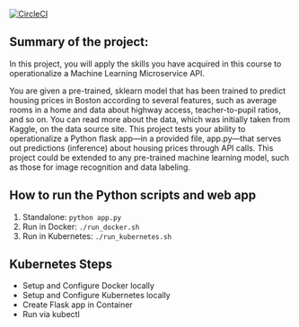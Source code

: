 [![CircleCI](https://circleci.com/gh/thanhcamac/project-ml-microservice-kubernetes.svg?style=svg&circle-token=7b2361fc7cdd71f0fc050cdfe30ab9992c255230)](https://app.circleci.com/pipelines/gh/thanhcamac/project-ml-microservice-kubernetes)

## Summary of the project:
In this project, you will apply the skills you have acquired in this course to operationalize a Machine Learning Microservice API.

You are given a pre-trained, sklearn model that has been trained to predict housing prices in Boston according to several features, such as average rooms in a home and data about highway access, teacher-to-pupil ratios, and so on. You can read more about the data, which was initially taken from Kaggle, on the data source site. This project tests your ability to operationalize a Python flask app—in a provided file, app.py—that serves out predictions (inference) about housing prices through API calls. This project could be extended to any pre-trained machine learning model, such as those for image recognition and data labeling.

## How to run the Python scripts and web app
1. Standalone:  `python app.py`
2. Run in Docker:  `./run_docker.sh`
3. Run in Kubernetes:  `./run_kubernetes.sh`

## Kubernetes Steps
* Setup and Configure Docker locally
* Setup and Configure Kubernetes locally
* Create Flask app in Container
* Run via kubectl

